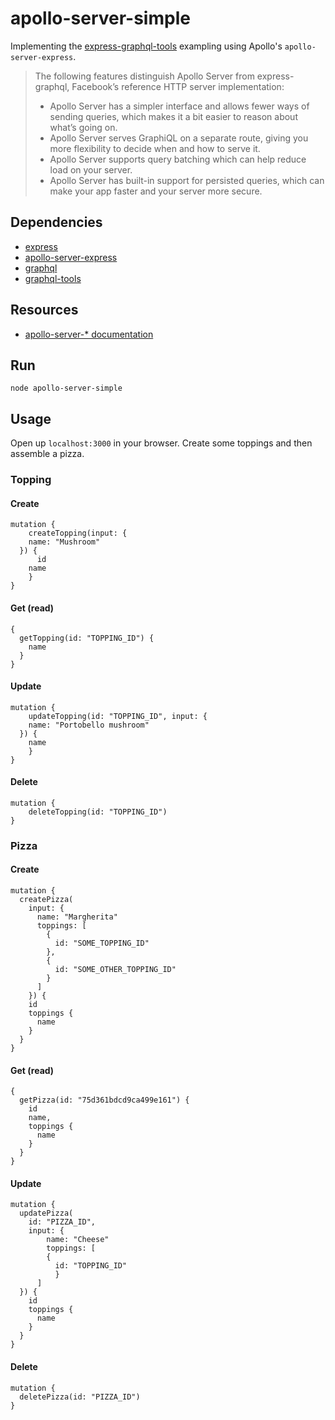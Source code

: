 # apollo-server-simple
 Implementing the [express-graphql-tools](https://github.com/engvik/graphql-node-examples/tree/master/express-graphql-tools) exampling using Apollo's `apollo-server-express`.

> The following features distinguish Apollo Server from express-graphql, Facebook’s reference HTTP server implementation:
>   *  Apollo Server has a simpler interface and allows fewer ways of sending queries, which makes it a bit easier to reason about what’s going on.
>   *  Apollo Server serves GraphiQL on a separate route, giving you more flexibility to decide when and how to serve it.
>   *  Apollo Server supports query batching which can help reduce load on your server.
>   *  Apollo Server has built-in support for persisted queries, which can make your app faster and your server more secure.


## Dependencies

* [express](https://github.com/expressjs/express)
* [apollo-server-express](https://github.com/apollographql/apollo-server)
* [graphql](https://github.com/graphql/graphql-js)
* [graphql-tools](https://github.com/apollographql/graphql-tools)

## Resources

* [apollo-server-* documentation](dev.apollodata.com/tools/apollo-server/)

## Run

`node apollo-server-simple`

## Usage

Open up `localhost:3000` in your browser. Create some toppings and then assemble a pizza.

### Topping

#### Create

```
mutation {
	createTopping(input: {
    name: "Mushroom"
  }) {
	  id
    name
	}
}
```

#### Get (read)

```
{
  getTopping(id: "TOPPING_ID") {
    name
  }
}
```

#### Update

```
mutation {
	updateTopping(id: "TOPPING_ID", input: {
    name: "Portobello mushroom"
  }) {
    name
	}
}
```

#### Delete

```
mutation {
	deleteTopping(id: "TOPPING_ID")
}
```

### Pizza

#### Create

```
mutation {
  createPizza(
    input: {
      name: "Margherita"
      toppings: [
        {
          id: "SOME_TOPPING_ID"
        },
        {
          id: "SOME_OTHER_TOPPING_ID"
        }
      ]
    }) {
    id
    toppings {
      name
    }
  }
}
```

#### Get (read)

```
{
  getPizza(id: "75d361bdcd9ca499e161") {
    id
    name,
    toppings {
      name
    }
  }
}
```

#### Update

```
mutation {
  updatePizza(
    id: "PIZZA_ID",
    input: {
    	name: "Cheese"
    	toppings: [
        {
      	  id: "TOPPING_ID"
    	  }
      ]
  }) {
    id
    toppings {
      name
    }
  }
}
```

#### Delete

```
mutation {
  deletePizza(id: "PIZZA_ID")
}
```
